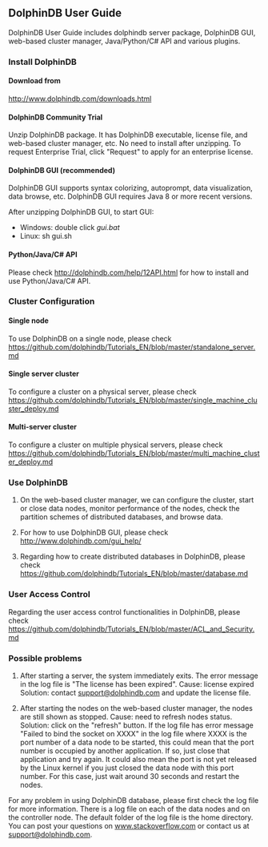 ## DolphinDB User Guide

DolphinDB User Guide includes dolphindb server package, DolphinDB GUI, web-based cluster manager, Java/Python/C# API and various plugins.

### Install DolphinDB

#### Download from
http://www.dolphindb.com/downloads.html

#### DolphinDB Community Trial

Unzip DolphinDB package. It has DolphinDB executable, license file, and web-based cluster manager, etc. No need to install after unzipping. To request Enterprise Trial, click "Request" to apply for an enterprise license. 

#### DolphinDB GUI (recommended)

DolphinDB GUI supports syntax colorizing, autoprompt, data visualization, data browse, etc. DolphinDB GUI requires Java 8 or more recent versions.

After unzipping DolphinDB GUI, to start GUI:
* Windows: double click *gui.bat*
* Linux: sh gui.sh

#### Python/Java/C# API
Please check http://dolphindb.com/help/12API.html for how to install and use Python/Java/C# API. 

### Cluster Configuration

#### Single node
To use DolphinDB on a single node, please check
https://github.com/dolphindb/Tutorials_EN/blob/master/standalone_server.md 

#### Single server cluster
To configure a cluster on a physical server, please check
https://github.com/dolphindb/Tutorials_EN/blob/master/single_machine_cluster_deploy.md

#### Multi-server cluster
To configure a cluster on multiple physical servers, please check
https://github.com/dolphindb/Tutorials_EN/blob/master/multi_machine_cluster_deploy.md

### Use DolphinDB

1. On the web-based cluster manager, we can configure the cluster, start or close data nodes, monitor performance of the nodes, check the partition schemes of distributed databases, and browse data. 

2. For how to use DolphinDB GUI, please check 
http://www.dolphindb.com/gui_help/

3. Regarding how to create distributed databases in DolphinDB, please check
https://github.com/dolphindb/Tutorials_EN/blob/master/database.md

### User Access Control
Regarding the user access control functionalities in DolphinDB, please check
https://github.com/dolphindb/Tutorials_EN/blob/master/ACL_and_Security.md

### Possible problems
1. After starting a server, the system immediately exits. The error message in the log file is "The license has been expired". 
Cause: license expired
Solution: contact support@dolphindb.com and update the license file. 

2. After starting the nodes on the web-based cluster manager, the nodes are still shown as stopped. 
Cause: need to refresh nodes status. 
Solution: click on the "refresh" button. If the log file has error message  "Failed to bind the socket on XXXX" in the log file where XXXX is the port number of a data node to be started, this could mean that the port number is occupied by another application. If so, just close that application and try again. It could also mean the port is not yet released by the Linux kernel if you just closed the data node with this port number. For this case, just wait around 30 seconds and restart the nodes.

For any problem in using DolphinDB database, please first check the log file for more information. There is a log file on each of the data nodes and on the controller node. The default folder of the log file is the home directory. You can post your questions on www.stackoverflow.com or contact us at support@dolphindb.com. 

